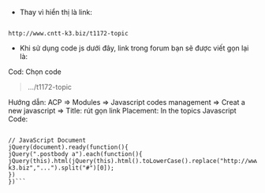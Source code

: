 + Thay vì hiển thị là link:

```

http://www.cntt-k3.biz/t1172-topic

```
+ Khi sử dụng code js dưới đây, link trong forum bạn sẽ được viết gọn lại là:

Cod: Chọn code
> .../t1172-topic


Hướng dẫn:
ACP => Modules => Javascript codes management => Creat a new javascript =>
Title: rút gọn link
Placement: In the topics
Javascript Code:

```

// JavaScript Document
jQuery(document).ready(function(){
jQuery(".postbody a").each(function(){      jQuery(this).html(jQuery(this).html().toLowerCase().replace("http://www.cntt-k3.biz","...").split("#")[0]);
})
})```